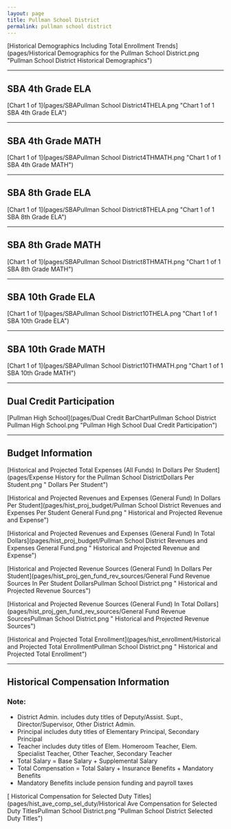 ```yaml
---
layout: page
title: Pullman School District
permalink: pullman school district
---
```



[Historical Demographics Including Total Enrollment Trends](pages/Historical Demographics for the Pullman School District.png "Pullman School District Historical Demographics")

___

## SBA 4th Grade ELA

[Chart 1 of 1](pages/SBAPullman School District4THELA.png "Chart 1 of 1 SBA 4th Grade ELA")


___

## SBA 4th Grade MATH

[Chart 1 of 1](pages/SBAPullman School District4THMATH.png "Chart 1 of 1 SBA 4th Grade MATH")


___

## SBA 8th Grade ELA

[Chart 1 of 1](pages/SBAPullman School District8THELA.png "Chart 1 of 1 SBA 8th Grade ELA")


___

## SBA 8th Grade MATH

[Chart 1 of 1](pages/SBAPullman School District8THMATH.png "Chart 1 of 1 SBA 8th Grade MATH")


___

## SBA 10th Grade ELA

[Chart 1 of 1](pages/SBAPullman School District10THELA.png "Chart 1 of 1 SBA 10th Grade ELA")


___

## SBA 10th Grade MATH

[Chart 1 of 1](pages/SBAPullman School District10THMATH.png "Chart 1 of 1 SBA 10th Grade MATH")


___

## Dual Credit Participation

[Pullman High School](pages/Dual Credit BarChartPullman School District Pullman High School.png "Pullman High School Dual Credit Participation")


___

## Budget Information

[Historical and Projected Total Expenses (All Funds) In Dollars Per Student](pages/Expense History for the Pullman School DistrictDollars Per Student.png " Dollars Per Student")

[Historical and Projected Revenues and Expenses (General Fund) In Dollars Per Student](pages/hist_proj_budget/Pullman School District Revenues and Expenses Per Student General Fund.png " Historical and Projected Revenue and Expense")

[Historical and Projected Revenues and Expenses (General Fund) In Total Dollars](pages/hist_proj_budget/Pullman School District Revenues and Expenses General Fund.png " Historical and Projected Revenue and Expense")

[Historical and Projected Revenue Sources (General Fund) In Dollars Per Student](pages/hist_proj_gen_fund_rev_sources/General Fund Revenue Sources In Per Student DollarsPullman School District.png " Historical and Projected Revenue Sources")

[Historical and Projected Revenue Sources (General Fund) In Total Dollars](pages/hist_proj_gen_fund_rev_sources/General Fund Revenue SourcesPullman School District.png " Historical and Projected Revenue Sources")

[Historical and Projected Total Enrollment](pages/hist_enrollment/Historical and Projected Total EnrollmentPullman School District.png " Historical and Projected Total Enrollment")


___

## Historical Compensation Information
### Note:
- District Admin. includes duty titles of Deputy/Assist. Supt., Director/Supervisor, Other District Admin.
- Principal includes duty titles of Elementary Principal, Secondary Principal
- Teacher includes duty titles of Elem. Homeroom Teacher, Elem. Specialist Teacher, Other Teacher, Secondary Teacher
- Total Salary = Base Salary + Supplemental Salary
- Total Compensation = Total Salary + Insurance Benefits + Mandatory Benefits
- Mandatory Benefits include pension funding and payroll taxes

[ Historical Compensation for Selected Duty Titles](pages/hist_ave_comp_sel_duty/Historical Ave Compensation for Selected Duty TitlesPullman School District.png "Pullman School District Selected Duty Titles")

